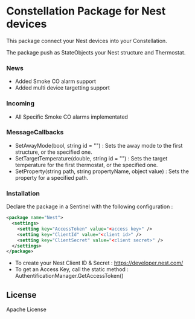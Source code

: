 # Constellation Package for Nest devices

This package connect your Nest devices into your Constellation.

The package push as StateObjects your Nest structure and Thermostat.

### News
   - Added Smoke CO alarm support
   - Added multi device targetting support

### Incoming
   - All Specific Smoke CO alarms implementated

### MessageCallbacks
  - SetAwayMode(bool, string id = "") : Sets the away mode to the first structure, or the specified one.
  - SetTargetTemperature(double, string id = "") : Sets the target temperature for the first thermostat, or the specified one.
  - SetProperty(string path, string propertyName, object value) : Sets the property for a specified path.

### Installation

Declare the package in a Sentinel with the following configuration :
```xml
<package name="Nest">
  <settings>
	<setting key="AccessToken" value="<access key>" />
	<setting key="ClientId" value="<client id>" />
	<setting key="ClientSecret" value="<client secret>" />            
  </settings>
</package>
```
* To create your Nest Client ID & Secret : https://developer.nest.com/
* To get an Access Key, call the static method : AuthentificationManager.GetAccessToken()

License
----

Apache License
